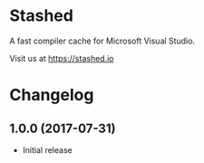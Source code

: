 # Stashed

A fast compiler cache for Microsoft Visual Studio.

Visit us at https://stashed.io

# Changelog

## 1.0.0 (2017-07-31)

- Initial release
